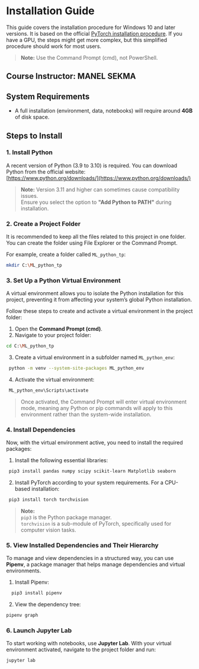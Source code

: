 # Installation Guide

This guide covers the installation procedure for Windows 10 and later versions. It is based on the official [PyTorch installation procedure](https://pytorch.org/). If you have a GPU, the steps might get more complex, but this simplified procedure should work for most users.

> **Note:** Use the Command Prompt (cmd), not PowerShell.

## Course Instructor: MANEL SEKMA

## System Requirements
- A full installation (environment, data, notebooks) will require around **4GB** of disk space.

## Steps to Install

### 1. Install Python
A recent version of Python (3.9 to 3.10) is required. You can download Python from the official website:  
[https://www.python.org/downloads/](https://www.python.org/downloads/)

> **Note:** Version 3.11 and higher can sometimes cause compatibility issues.  
Ensure you select the option to **"Add Python to PATH"** during installation.

### 2. Create a Project Folder
It is recommended to keep all the files related to this project in one folder. You can create the folder using File Explorer or the Command Prompt.

For example, create a folder called `ML_python_tp`:
```bash
mkdir C:\ML_python_tp
```

### 3. Set Up a Python Virtual Environment
A virtual environment allows you to isolate the Python installation for this project, preventing it from affecting your system’s global Python installation.

Follow these steps to create and activate a virtual environment in the project folder:

1. Open the **Command Prompt (cmd)**.
2. Navigate to your project folder:
```bash
cd C:\ML_python_tp
```
3. Create a virtual environment in a subfolder named `ML_python_env`:
```bash
 python -m venv --system-site-packages ML_python_env
```
4. Activate the virtual environment:
```bash
 ML_python_env\Scripts\activate
```

> Once activated, the Command Prompt will enter virtual environment mode, meaning any Python or pip commands will apply to this environment rather than the system-wide installation.

### 4. Install Dependencies
Now, with the virtual environment active, you need to install the required packages:

1. Install the following essential libraries:
```bash
 pip3 install pandas numpy scipy scikit-learn Matplotlib seaborn
```
2. Install PyTorch according to your system requirements. For a CPU-based installation:
```bash
 pip3 install torch torchvision
```

> **Note:**  
`pip3` is the Python package manager.  
`torchvision` is a sub-module of PyTorch, specifically used for computer vision tasks.

### 5. View Installed Dependencies and Their Hierarchy
To manage and view dependencies in a structured way, you can use **Pipenv**, a package manager that helps manage dependencies and virtual environments.

1. Install Pipenv:
```bash
  pip3 install pipenv
```
2. View the dependency tree:
```bash
pipenv graph
```

### 6. Launch Jupyter Lab
To start working with notebooks, use **Jupyter Lab**. With your virtual environment activated, navigate to the project folder and run:
```bash
jupyter lab
```
